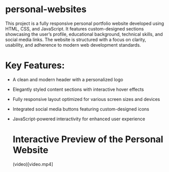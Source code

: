 # personal-websites
This project is a fully responsive personal portfolio website developed using HTML, CSS, and JavaScript. It features custom-designed sections showcasing the user’s profile, educational background, technical skills, and social media links. The website is structured with a focus on clarity, usability, and adherence to modern web development standards.

 # Key Features:
 - A clean and modern header with a personalized logo
 - Elegantly styled content sections with interactive hover effects
 - Fully responsive layout optimized for various screen sizes and devices
 - Integrated social media buttons featuring custom-designed icons
 - JavaScript-powered interactivity for enhanced user experience

   # Interactive Preview of the Personal Website
   (video)[video.mp4]
